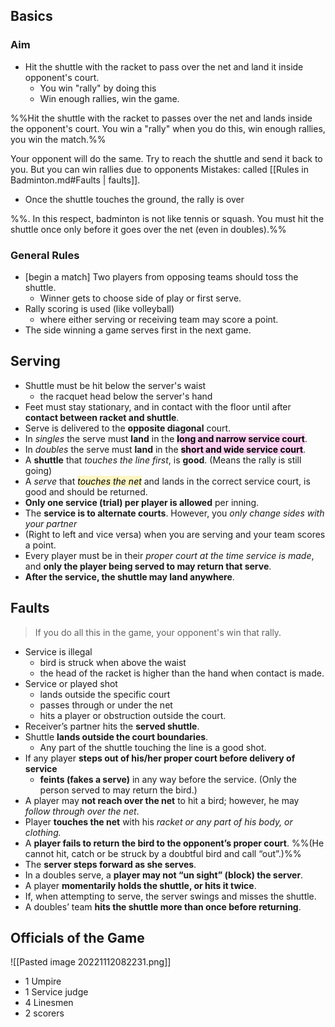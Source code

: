 ## Basics
### Aim
- Hit the shuttle with the racket to pass over the net and land it inside opponent's court.
	- You win "rally" by doing this
	- Win enough rallies, win the game.

%%Hit the shuttle with the racket to passes over the net and lands inside the opponent's court. You win a "rally" when you do this, win enough rallies, you win the match.%%

Your opponent will do the same. Try to reach the shuttle and send it back to you. But you can win rallies due to opponents Mistakes: called [[Rules in Badminton.md#Faults | faults]].

- Once the shuttle touches the ground, the rally is over

%%. In this respect, badminton is not like tennis or squash. You must hit the shuttle once only before it goes over the net (even in doubles).%%

### General Rules
- [begin a match] Two players from opposing teams should toss the shuttle. 
	- Winner gets to choose side of play or first serve.
- Rally scoring is used (like volleyball)
	- where either serving or receiving team may score a point.
- The side winning a game serves first in the next game.

## Serving
- Shuttle must be hit below the server's waist 
	- the racquet head below the server's hand
- Feet must stay stationary, and in contact with the floor until after **contact between racket and shuttle**.
- Serve is delivered to the **opposite diagonal** court.
- In *singles* the serve must **land** in the **<mark style="background: #FFB8EBA6;">long and narrow service court</mark>**.
- In *doubles* the serve must **land** in the **<mark style="background: #FFB8EBA6;">short and wide service court</mark>**.
- A **shuttle** that *touches the line first*, is **good**. (Means the rally is still going)
- A *serve* that *<mark style="background: #FFF3A3A6;">touches the net</mark>* and lands in the correct service court, is good and should be returned.
- **Only one service (trial) per player is allowed** per inning.
- The **service is to alternate courts**. However, you *only change sides with your partner*
- (Right to left and vice versa) when you are serving and your team scores a point.
- Every player must be in their *proper court at the time service is made*, and **only the player being served to may return that serve**.
- **After the service, the shuttle may land anywhere**.

## Faults
> If you do all this in the game, your opponent's win that rally.
- Service is illegal
	- bird is struck when above the waist 
	- the head of the racket is higher than the hand when contact is made.
- Service or played shot
	- lands outside the specific court
	- passes through or under the net
	- hits a player or obstruction outside the court.
- Receiver’s partner hits the **served shuttle**.
- Shuttle **lands outside the court boundaries**. 
	- Any part of the shuttle touching the line is a good shot.
- If any player **steps out of his/her proper court before delivery of service** 
	- **feints (fakes a serve)** in any way before the service. (Only the person served to may return the bird.)
- A player may **not reach over the net** to hit a bird; however, he may *follow through over the net*.
- Player **touches the net** with his *racket or any part of his body, or clothing.*
- A **player fails to return the bird to the opponent’s proper court**. %%(He cannot hit, catch or be struck by a doubtful bird and call “out”.)%%
- The **server steps forward as she serves**.
- In a doubles serve, a **player may not “un sight” (block) the server**.
- A player **momentarily holds the shuttle, or hits it twice**.
- If, when attempting to serve, the server swings and misses the shuttle.
- A doubles’ team **hits the shuttle more than once before returning**.

## Officials of the Game
![[Pasted image 20221112082231.png]]
- 1 Umpire
- 1 Service judge
- 4 Linesmen
- 2 scorers